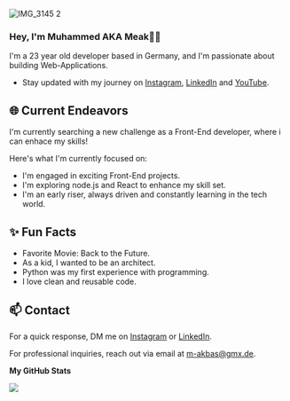 ![IMG_3145 2](https://github.com/M-Akbas/M-Akbas/assets/121759424/de78ac3b-f9a4-48bf-9230-e23e59f21052)



### Hey, I'm Muhammed AKA Meak👋🏽 

I'm a 23 year old developer based in Germany, and I'm passionate about building Web-Applications. 

- Stay updated with my journey on [Instagram](https://www.instagram.com/meakcodes), [LinkedIn](https://www.linkedin.com/in/muhammed-akbas-4115b729a/) and [YouTube](https://www.youtube.com/@meakcodes).


## 🌐 Current Endeavors 

I'm currently searching a new challenge as a Front-End developer, where i can enhace my skills! 

Here's what I'm currently focused on:

- I'm engaged in exciting Front-End projects.
- I'm exploring node.js and React to enhance my skill set.
- I'm an early riser, always driven and constantly learning in the tech world.

## ✨ Fun Facts 
- Favorite Movie: Back to the Future.
- As a kid, I wanted to be an architect.
- Python was my first experience with programming.
- I love clean and reusable code.

## 📫 Contact

 For a quick response, DM me on [Instagram](https://www.instagram.com/meakcodes/) or [LinkedIn](https://www.linkedin.com/in/muhammed-akbas-4115b729a/). 
 
 For professional inquiries, reach out via email at [m-akbas@gmx.de](mailto:m-akbas@gmx.de). 

<b>My GitHub Stats</b>

<a href="http://www.github.com/M-Akbas"><img src="https://github-readme-streak-stats.herokuapp.com/?user=M-Akbas&stroke=ffffff&background=181824&ring=ffffff&fire=ffffff&currStreakNum=ffffff&currStreakLabel=ffffff&sideNums=ffffff&sideLabels=ffffff&dates=ffffff&hide_border=true" /></a>
